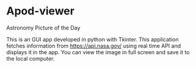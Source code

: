 # Apod-viewer
Astronomy Picture of the Day

This is an GUI app developed in python with Tkinter.
This application fetches information from https://api.nasa.gov/ using real time API and displays it in the app.
You can view the image in full screen and save it to the local computer.

